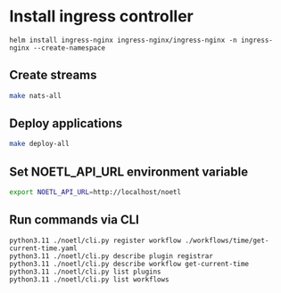 # Install ingress controller

```
helm install ingress-nginx ingress-nginx/ingress-nginx -n ingress-nginx --create-namespace
```

## Create streams

```bash
make nats-all
```
## Deploy applications

```bash
make deploy-all
```
## Set NOETL_API_URL environment variable

```bash
export NOETL_API_URL=http://localhost/noetl
```

## Run commands via CLI

```
python3.11 ./noetl/cli.py register workflow ./workflows/time/get-current-time.yaml
python3.11 ./noetl/cli.py describe plugin registrar
python3.11 ./noetl/cli.py describe workflow get-current-time
python3.11 ./noetl/cli.py list plugins
python3.11 ./noetl/cli.py list workflows
```

